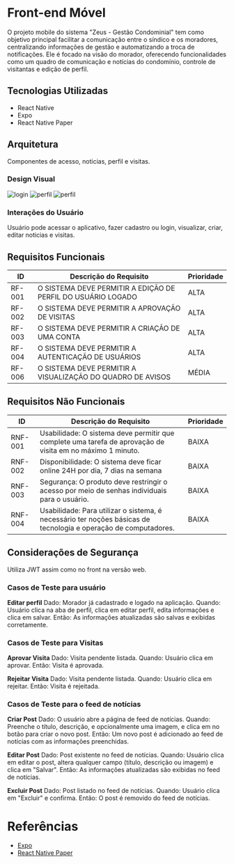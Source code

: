 # Front-end Móvel

O projeto mobile do sistema "Zeus - Gestão Condominial" tem como objetivo principal facilitar a comunicação entre o síndico e os moradores, centralizando informações de gestão e automatizando a troca de notificações. Ele é focado na visão do morador, oferecendo funcionalidades como um quadro de comunicação e notícias do condomínio, controle de visitantas e edição de perfil.

## Tecnologias Utilizadas

- React Native
- Expo
- React Native Paper

## Arquitetura

Componentes de acesso, noticias, perfil e visitas.

### Design Visual

![login](./img/mobile_login.jpeg)
![perfil](./img/mobile_perfil.jpeg)
![perfil](./img/mobile_noticias.jpeg)

### Interações do Usuário

Usuário pode acessar o aplicativo, fazer cadastro ou login, visualizar, criar, editar noticias e visitas.

## Requisitos Funcionais

| ID     | Descrição do Requisito                                       | Prioridade |
| ------ | ------------------------------------------------------------ | ---------- |
| RF-001 | O SISTEMA DEVE PERMITIR A EDIÇÃO DE PERFIL DO USUÁRIO LOGADO | ALTA       |
| RF-002 | O SISTEMA DEVE PERMITIR A APROVAÇÃO DE VISITAS               | ALTA       |
| RF-003 | O SISTEMA DEVE PERMITIR A CRIAÇÃO DE UMA CONTA               | ALTA       |
| RF-004 | O SISTEMA DEVE PERMITIR A AUTENTICAÇÃO DE USUÁRIOS           | ALTA       |
| RF-006 | O SISTEMA DEVE PERMITIR A VISUALIZAÇÃO DO QUADRO DE AVISOS   | MÉDIA      |

## Requisitos Não Funcionais

| ID      | Descrição do Requisito                                                                                          | Prioridade |
| ------- | --------------------------------------------------------------------------------------------------------------- | ---------- |
| RNF-001 | Usabilidade: O sistema deve permitir que complete uma tarefa de aprovação de visita em no máximo 1 minuto.      | BAIXA      |
| RNF-002 | Disponibilidade: O sistema deve ficar online 24H por dia, 7 dias na semana                                      | BAIXA      |
| RNF-003 | Segurança: O produto deve restringir o acesso por meio de senhas individuais para o usuário.                    | BAIXA      |
| RNF-004 | Usabilidade: Para utilizar o sistema, é necessário ter noções básicas de tecnologia e operação de computadores. | BAIXA      |

## Considerações de Segurança

Utiliza JWT assim como no front na versão web.

### Casos de Teste para usuário

**Editar perfil**
Dado: Morador já cadastrado e logado na aplicação.
Quando: Usuário clica na aba de perfil, clica em editar perfil, edita informações e clica em salvar.
Então: As informações atualizadas são salvas e exibidas corretamente.

### Casos de Teste para Visitas

**Aprovar Visita**
Dado: Visita pendente listada.
Quando: Usuário clica em aprovar.
Então: Visita é aprovada.

**Rejeitar Visita**
Dado: Visita pendente listada.
Quando: Usuário clica em rejeitar.
Então: Visita é rejeitada.

### Casos de Teste para o feed de notícias

**Criar Post**
Dado: O usuário abre a página de feed de notícias.
Quando: Preenche o título, descrição, e opcionalmente uma imagem, e clica em no botão para criar o novo post.
Então: Um novo post é adicionado ao feed de notícias com as informações preenchidas.

**Editar Post**
Dado: Post existente no feed de notícias.
Quando: Usuário clica em editar o post, altera qualquer campo (título, descrição ou imagem) e clica em "Salvar".
Então: As informações atualizadas são exibidas no feed de notícias.

**Excluir Post**
Dado: Post listado no feed de notícias.
Quando: Usuário clica em "Excluir" e confirma.
Então: O post é removido do feed de notícias.

# Referências

- [Expo](docs.expo.dev/)
- [React Native Paper](https://reactnativepaper.com/)
